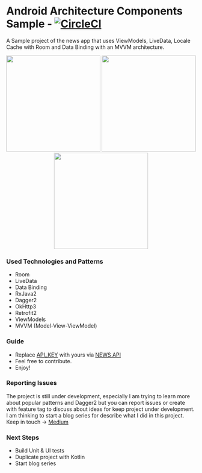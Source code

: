 Android Architecture Components Sample - [![CircleCI](https://circleci.com/gh/ihsanbal/android-architecture-components.svg?style=svg)](https://circleci.com/gh/ihsanbal/android-architecture-components)
===================================

A Sample project of the news app that uses ViewModels, LiveData, Locale Cache with Room and Data Binding with an MVVM architecture.

<p align="center">
        <img src="https://github.com/ihsanbal/android-architecture-components/blob/master/images/resources.jpg" width="250" height="255"/>
        <img src="https://github.com/ihsanbal/android-architecture-components/blob/master/images/feed.jpg" width="250" height="255"/>
        <img src="https://github.com/ihsanbal/android-architecture-components/blob/master/images/detail.jpg" width="250" height="255"/>
</p>

### Used Technologies and Patterns
- Room
- LiveData
- Data Binding
- RxJava2
- Dagger2
- OkHttp3
- Retrofit2
- ViewModels
- MVVM (Model-View-ViewModel)
### Guide
- Replace [API_KEY](https://github.com/ihsanbal/android-architecture-components/blob/master/gradle.properties) with yours via [NEWS API](https://newsapi.org)
- Feel free to contribute.
- Enjoy!
### Reporting Issues
The project is still under development, especially I am trying to learn more about popular patterns and Dagger2 but you can report issues or create with feature tag to discuss about ideas for keep project under development. I am thinking to start a blog series for describe what I did in this project. Keep in touch -> [Medium](https://medium.com/@ihsanbal)
### Next Steps
- Build Unit & UI tests
- Duplicate project with Kotlin
- Start blog series

